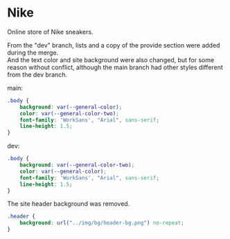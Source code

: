 # Nike

Online store of Nike sneakers. 

From the "dev" branch, lists and a copy of the provide section were added during the merge.<br> 
And the text color and site background were also changed, but for some reason without conflict, although the main branch had other styles different from the dev branch.

main:
```css
.body {
    background: var(--general-color);
    color: var(--general-color-two);
    font-family: 'WorkSans', "Arial", sans-serif;
    line-height: 1.5;
}
```
dev:
```css
.body {
    background: var(--general-color-two);
    color: var(--general-color);
    font-family: 'WorkSans', "Arial", sans-serif;
    line-height: 1.5;
}
```


The site header background was removed.
```css
.header {
    background: url("../img/bg/header-bg.png") no-repeat;
}
```